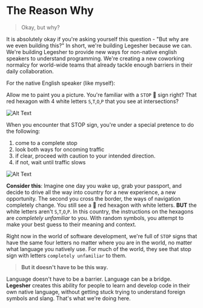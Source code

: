 ﻿# The Reason Why

> Okay, but why?

It is absolutely okay if you're asking yourself this question - "But why are we even building this?" In short, we're building Legesher because we can. We're building Legesher to provide new ways for non-native english speakers to understand programming. We're creating a new coworking normalcy for world-wide teams that already tackle enough barriers in their daily collaboration.

For the native English speaker (like myself):

Allow me to paint you a picture. You're familiar with a `STOP` 🔴 sign right? That red hexagon with 4 white letters `S`,`T`,`O`,`P` that you see at intersections?

![Alt Text](https://media.giphy.com/media/Kibopv5xV0hHy/giphy.gif)

When you encounter that STOP sign, you're under a special pretence to do the following:
  1. come to a complete stop  
  2. look both ways for oncoming traffic  
  3. if clear, proceed with caution to your intended direction.  
  4. if not, wait until traffic slows  

![Alt Text](https://media.giphy.com/media/3o6nUNR05ScpmwQSu4/giphy.gif)

**Consider this**: Imagine one day you wake up, grab your passport, and decide to drive all the way into country for a new experience, a new opportunity. The second you cross the border, the ways of navigation completely change. You still see a 🔴 red hexagon with white letters. **BUT** the white letters aren't `S`,`T`,`O`,`P`. In this country, the instructions on the hexagons are _completely unfamiliar_ to you. With random symbols, you attempt to make your best guess to their meaning and context.

Right now in the world of software development, we're full of `STOP` signs that have the same four letters no matter where you are in the world, no matter what language you natively use. For much of the world, they see that stop sign with letters `completely unfamiliar` to them.

>**But it doesn't have to be this way.**

Language doesn't have to be a barrier. Language can be a bridge. **Legesher** creates this ability for people to learn and develop code in their own native language, without getting stuck trying to understand foreign symbols and slang. That's what we're doing here.
